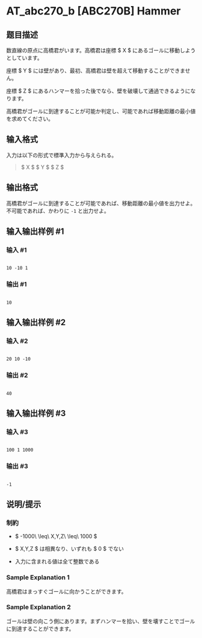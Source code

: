 # AT_abc270_b [ABC270B] Hammer

## 题目描述

[problemUrl]: https://atcoder.jp/contests/abc270/tasks/abc270_b

数直線の原点に高橋君がいます。高橋君は座標 $ X $ にあるゴールに移動しようとしています。

座標 $ Y $ には壁があり、最初、高橋君は壁を超えて移動することができません。  
 座標 $ Z $ にあるハンマーを拾った後でなら、壁を破壊して通過できるようになります。

高橋君がゴールに到達することが可能か判定し、可能であれば移動距離の最小値を求めてください。

## 输入格式

入力は以下の形式で標準入力から与えられる。

> $ X $ $ Y $ $ Z $

## 输出格式

高橋君がゴールに到達することが可能であれば、移動距離の最小値を出力せよ。不可能であれば、かわりに `-1` と出力せよ。

## 输入输出样例 #1

### 输入 #1

```
10 -10 1
```

### 输出 #1

```
10
```

## 输入输出样例 #2

### 输入 #2

```
20 10 -10
```

### 输出 #2

```
40
```

## 输入输出样例 #3

### 输入 #3

```
100 1 1000
```

### 输出 #3

```
-1
```

## 说明/提示

### 制約

- $ -1000\ \leq\ X,Y,Z\ \leq\ 1000 $
- $ X,Y,Z $ は相異なり、いずれも $ 0 $ でない
- 入力に含まれる値は全て整数である

### Sample Explanation 1

高橋君はまっすぐゴールに向かうことができます。

### Sample Explanation 2

ゴールは壁の向こう側にあります。まずハンマーを拾い、壁を壊すことでゴールに到達することができます。